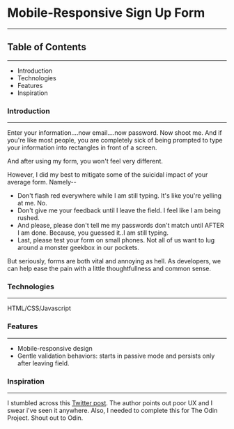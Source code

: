 # Mobile-Responsive Sign Up Form
---

## Table of Contents
---
* Introduction
* Technologies 
* Features 
* Inspiration

### Introduction 
---
Enter your information....now email....now password. Now shoot me. And if you're like
most people, you are completely sick of being prompted to type your information
into rectangles in front of a screen. 

And after using my form, you won't feel very different. 

However, I did my best to mitigate some of the suicidal impact of your average 
form. Namely--

* Don't flash red everywhere while I am still typing. It's like you're yelling at me. No.  
* Don't give me your feedback until I leave the field. I feel like I am being rushed. 
* And please, please don't tell me my passwords don't match until AFTER I am done. 
Because, you guessed it..I am still typing. 
* Last, please test your form on small phones. Not all of us want to lug around
a monster geekbox in our pockets. 

But seriously, forms are both vital and annoying as hell. As developers, we  
can help ease the pain with a little thoughtfullness and common sense. 

### Technologies 
---
HTML/CSS/Javascript

### Features 
---
* Mobile-responsive design
* Gentle validation behaviors: starts in passive mode and persists only after leaving field.

### Inspiration 
---
I stumbled across this [Twitter post](https://twitter.com/vponamariov/status/1400388896136040454).
The author points out poor UX and I swear i've seen it anywhere. Also, I needed to complete
this for The Odin Project. Shout out to Odin. 


